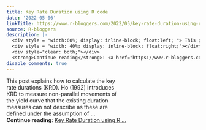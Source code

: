 ```yaml
---
title: Key Rate Duration using R code
date: '2022-05-06'
linkTitle: https://www.r-bloggers.com/2022/05/key-rate-duration-using-r-code/
source: R-bloggers
description: |-
  <div style = "width:60%; display: inline-block; float:left; "> This post explains how to calculate the key rate durations (KRD). Ho (1992) introduces KRD to measure non-parallel movements of the yield curve that the existing duration measures can not describe as these are defined under the assumption of ...</div>
  <div style = "width: 40%; display: inline-block; float:right;"></div>
  <div style="clear: both;"></div>
  <strong>Continue reading</strong>: <a href="https://www.r-bloggers.com/2022/05/key-rate-duration-using-r-code/">Key Rate Duration using R ...
disable_comments: true
---
```

<div style = "width:60%; display: inline-block; float:left; "> This post explains how to calculate the key rate durations (KRD). Ho (1992) introduces KRD to measure non-parallel movements of the yield curve that the existing duration measures can not describe as these are defined under the assumption of ...</div>
<div style = "width: 40%; display: inline-block; float:right;"></div>
<div style="clear: both;"></div>
<strong>Continue reading</strong>: <a href="https://www.r-bloggers.com/2022/05/key-rate-duration-using-r-code/">Key Rate Duration using R ...